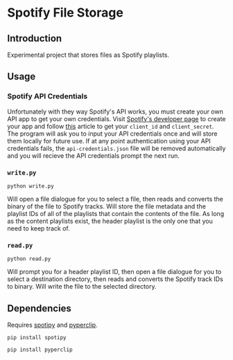 # Spotify File Storage


## Introduction

Experimental project that stores files as Spotify playlists.

## Usage

### Spotify API Credentials

Unfortunately with they way Spotify's API works, you must create your own API app to get your own credentials. Visit [Spotify's developer page](https://developer.spotify.com) to create your app and follow [this](https://developer.spotify.com/documentation/web-api/concepts/apps) article to get your `client_id` and `client_secret`. The program will ask you to input your API credentials once and will store them locally for future use. If at any point authentication using your API credentials fails, the `api-credentials.json` file will be removed automatically and you will recieve the API credentials prompt the next run.

### `write.py`

```
python write.py
```

Will open a file dialogue for you to select a file, then reads and converts the binary of the file to Spotify tracks. Will store the file metadata and the playlist IDs of all of the playlists that contain the contents of the file. As long as the content playlists exist, the header playlist is the only one that you need to keep track of.

### `read.py`

```
python read.py
```

Will prompt you for a header playlist ID, then open a file dialogue for you to select a destination directory, then reads and converts the Spotify track IDs to binary. Will write the file to the selected directory.

## Dependencies

Requires [spotipy](https://pypi.org/project/spotipy/) and [pyperclip](https://pypi.org/project/pyperclip/).

```
pip install spotipy
```
```
pip install pyperclip
```

